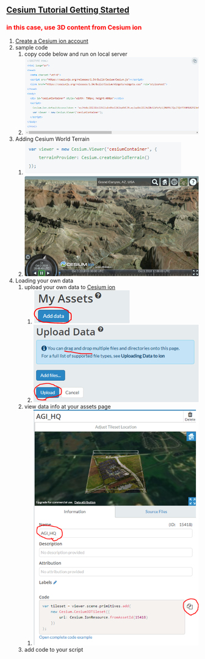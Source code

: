 ## [Cesium Tutorial Getting Started](https://cesium.com/docs/tutorials/getting-started/)

### <font color=red>in this case, use 3D content from Cesium ion</font>

1. [Create a Cesium ion account](https://cesium.com/ion)
2. sample code
   1. copy code below and run on local server
   2. ![img1](img/01.png)
3. Adding Cesium World Terrain
   1. ![img2](img/02.png)
   2. ![img3](img/03.png)
4. Loading your own data
   1. upload your own data to [Cesium ion](https://cesium.com/ion)
      1. ![img4](img/04.png)
      2. ![img5](img/05.png)
   2. view data info at your assets page
      1. ![img6](img/06.png)
   3. add code to your script

